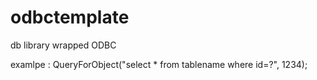 # odbctemplate

db library wrapped ODBC

examlpe : 
    QueryForObject("select * from tablename where id=?", 1234);

